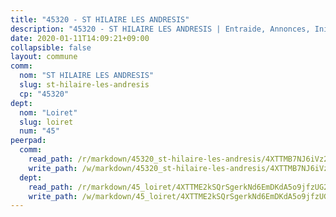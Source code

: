 ```yaml
---
title: "45320 - ST HILAIRE LES ANDRESIS"
description: "45320 - ST HILAIRE LES ANDRESIS | Entraide, Annonces, Initiatives"
date: 2020-01-11T14:09:21+09:00
collapsible: false
layout: commune
comm:
  nom: "ST HILAIRE LES ANDRESIS"
  slug: st-hilaire-les-andresis
  cp: "45320"
dept:
  nom: "Loiret"
  slug: loiret
  num: "45"
peerpad:
  comm:
    read_path: /r/markdown/45320_st-hilaire-les-andresis/4XTTMB7NJ6iVz2jixyeW1STvUCpz5VEERVAGKGTQLdedGE29h
    write_path: /w/markdown/45320_st-hilaire-les-andresis/4XTTMB7NJ6iVz2jixyeW1STvUCpz5VEERVAGKGTQLdedGE29h-K3TgUMvZc61gTjXtsGrwg3aSxeTxGTD3tQ28gJURY31yo7zXz3V4UWH89MtUaiVVFEVaAM5vqZMi4xPRBUswg6H116cvJ2eTC9kYSZPCEGAh3vtUdYYVip2gC1p7fjWzsuovVzV9
  dept:
    read_path: /r/markdown/45_loiret/4XTTME2kSQrSgerkNd6EmDKdA5o9jfzUG2SAG8C2qVYb3YXN4
    write_path: /w/markdown/45_loiret/4XTTME2kSQrSgerkNd6EmDKdA5o9jfzUG2SAG8C2qVYb3YXN4-K3TgULpEDoP6p5UphGUnEGQQDb2AQTj81Z2trE1ZVsdtBZSXUbkVLE9oEias3DdMz5vmgxRH8ErfnuyVj2VYfJxxhBMoq5ZxQCDrb2jTVFkww5uEThgDKwT8pF9LfJGTpqNraKjJ
---
```


